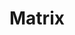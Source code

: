 ---
layout: post
title: Matrix
director: Andy & Larry Wachowski
year: 1999
cover: https://images.mubicdn.net/images/film/3394/cache-47414-1593498764/image-w1280.jpg
imdb250: true
---